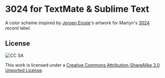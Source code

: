 # 3024 for TextMate & Sublime Text

A color scheme inspired by [Jeroen Erosie][1]'s artwork for Martyn's [3024][2] record label.

## License

![CC SA][3]

This work is licensed under a [Creative Commons Attribution-ShareAlike 3.0 Unported License][4].

[1]: http://www.erosie.net/
[2]: http://www.3024world.com/
[3]: http://i.creativecommons.org/l/by-sa/3.0/88x31.png
[4]: http://creativecommons.org/licenses/by-sa/3.0/deed
